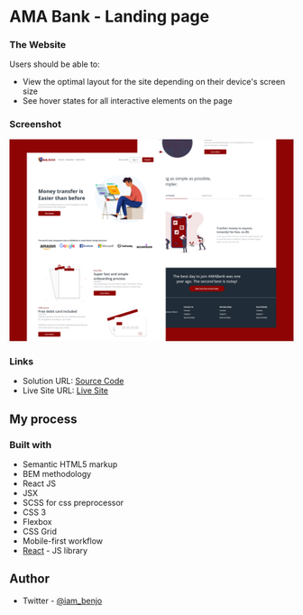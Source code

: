 # AMA Bank - Landing page

### The Website

Users should be able to:

-  View the optimal layout for the site depending on their device's screen size
-  See hover states for all interactive elements on the page

### Screenshot

![](./screenshot.png)

### Links

-  Solution URL: [Source Code](https://github.com/benjoquilario/AMABank-Landing-page)
-  Live Site URL: [Live Site](https://amabank-benjo.netlify.app)

## My process

### Built with

-  Semantic HTML5 markup
-  BEM methodology
-  React JS
-  JSX
-  SCSS for css preprocessor
-  CSS 3
-  Flexbox
-  CSS Grid
-  Mobile-first workflow
-  [React](https://reactjs.org/) - JS library

## Author

-  Twitter - [@iam_benjo](https://www.twitter.com/iam_benjo)
